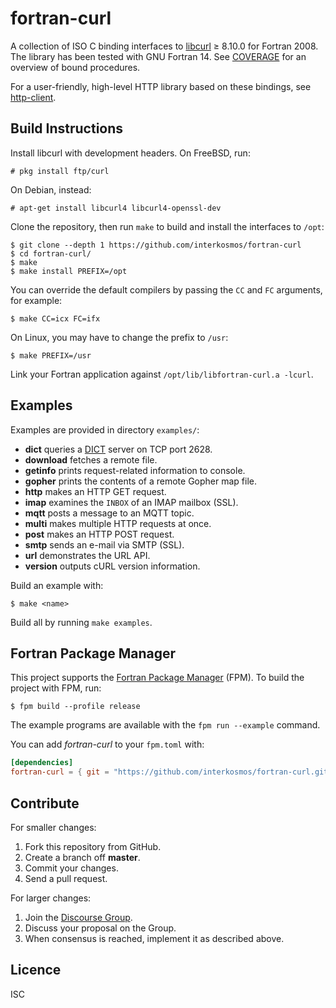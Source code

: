 # fortran-curl

A collection of ISO C binding interfaces to
[libcurl](https://curl.haxx.se/libcurl/) ≥ 8.10.0 for Fortran 2008. The library
has been tested with GNU Fortran 14. See [COVERAGE](COVERAGE.md) for an
overview of bound procedures.

For a user-friendly, high-level HTTP library based on these bindings, see
[http-client](https://github.com/fortran-lang/http-client).

## Build Instructions

Install libcurl with development headers. On FreeBSD, run:

```
# pkg install ftp/curl
```

On Debian, instead:

```
# apt-get install libcurl4 libcurl4-openssl-dev
```

Clone the repository, then run `make` to build and install the interfaces to
`/opt`:

```
$ git clone --depth 1 https://github.com/interkosmos/fortran-curl
$ cd fortran-curl/
$ make
$ make install PREFIX=/opt
```

You can override the default compilers by passing the `CC` and `FC` arguments,
for example:

```
$ make CC=icx FC=ifx
```

On Linux, you may have to change the prefix to `/usr`:

```
$ make PREFIX=/usr
```

Link your Fortran application against `/opt/lib/libfortran-curl.a -lcurl`.

## Examples

Examples are provided in directory `examples/`:

* **dict** queries a [DICT](https://en.wikipedia.org/wiki/DICT) server on TCP port 2628.
* **download** fetches a remote file.
* **getinfo** prints request-related information to console.
* **gopher** prints the contents of a remote Gopher map file.
* **http** makes an HTTP GET request.
* **imap** examines the `INBOX` of an IMAP mailbox (SSL).
* **mqtt** posts a message to an MQTT topic.
* **multi** makes multiple HTTP requests at once.
* **post** makes an HTTP POST request.
* **smtp** sends an e-mail via SMTP (SSL).
* **url** demonstrates the URL API.
* **version** outputs cURL version information.

Build an example with:

```
$ make <name>
```

Build all by running `make examples`.

## Fortran Package Manager

This project supports the
[Fortran Package Manager](https://github.com/fortran-lang/fpm) (FPM). To build
the project with FPM, run:

```
$ fpm build --profile release
```

The example programs are available with the ``fpm run --example`` command.

You can add *fortran-curl* to your `fpm.toml` with:

```toml
[dependencies]
fortran-curl = { git = "https://github.com/interkosmos/fortran-curl.git" }
```

## Contribute

For smaller changes:

1. Fork this repository from GitHub.
2. Create a branch off **master**.
3. Commit your changes.
4. Send a pull request.

For larger changes:

1. Join the [Discourse Group](https://fortran-lang.discourse.group/).
2. Discuss your proposal on the Group.
3. When consensus is reached, implement it as described above.

## Licence

ISC
